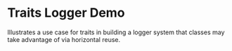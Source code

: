 # Traits Logger Demo

Illustrates a use case for traits in building a logger system that classes may take advantage of via horizontal reuse.
